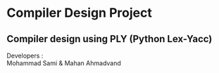 # Compiler Design Project
## Compiler design using PLY (Python Lex-Yacc) <br>
Developers : <br>
Mohammad Sami & Mahan Ahmadvand 
